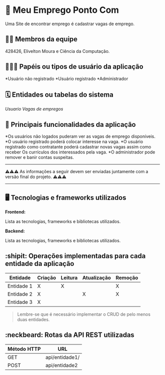 # :checkered_flag: Meu Emprego Ponto Com 

Uma Site de encontrar emprego é cadastrar vagas de emprego. 

## :technologist: Membros da equipe

428426, Elivelton Moura e Ciência da Computação.

## :people_holding_hands: Papéis ou tipos de usuário da aplicação

*Usuário não registrado
*Usuário registrado
*Administrador

## :spiral_calendar: Entidades ou tabelas do sistema

*Usuario*
*Vagas de empregos*

## :triangular_flag_on_post:	 Principais funcionalidades da aplicação

*Os usuários não logados puderam ver as vagas de emprego  disponíveis.
*O usuário registrado poderá colocar interesse na vaga.
*O usuário registrado como contratante poderá cadastrar novas vagas assim como receber Os currículos dos interessados pela vaga. 
*O administrador pode remover e banir contas suspeitas.


----

:warning::warning::warning: As informações a seguir devem ser enviadas juntamente com a versão final do projeto. :warning::warning::warning:


----

## :desktop_computer: Tecnologias e frameworks utilizados

**Frontend:**

Lista as tecnologias, frameworks e bibliotecas utilizados.

**Backend:**

Lista as tecnologias, frameworks e bibliotecas utilizados.


## :shipit: Operações implementadas para cada entidade da aplicação


| Entidade| Criação | Leitura | Atualização | Remoção |
| --- | --- | --- | --- | --- |
| Entidade 1 | X |  X  |  | X |
| Entidade 2 | X |    |  X | X |
| Entidade 3 | X |    |  |  |

> Lembre-se que é necessário implementar o CRUD de pelo menos duas entidades.

## :neckbeard: Rotas da API REST utilizadas

| Método HTTP | URL |
| --- | --- |
| GET | api/entidade1/|
| POST | api/entidade2 |
